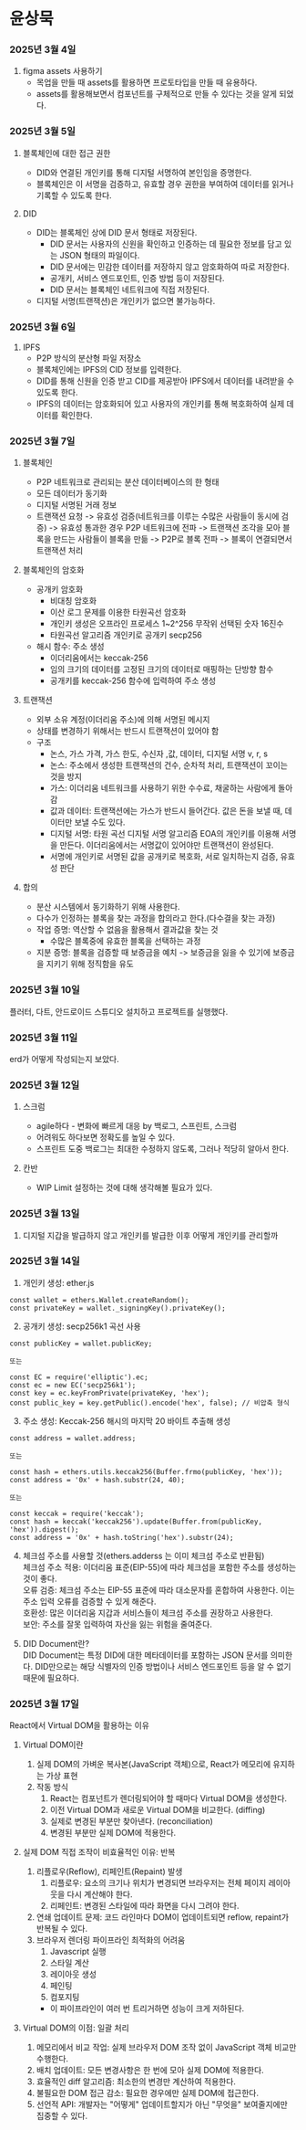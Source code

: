 # 윤상묵

### 2025년 3월 4일
1. figma assets 사용하기
    - 목업을 만들 때 assets를 활용하면 프로토타입을 만들 때 유용하다.
    - assets를 활용해보면서 컴포넌트를 구체적으로 만들 수 있다는 것을 알게 되었다.

### 2025년 3월 5일
1. 블록체인에 대한 접근 권한
    - DID와 연결된 개인키를 통해 디지털 서명하여 본인임을 증명한다.
    - 블록체인은 이 서명을 검증하고, 유효할 경우 권한을 부여하여 데이터를 읽거나 기록할 수 있도록 한다.

2. DID
    - DID는 블록체인 상에 DID 문서 형태로 저장된다.
        - DID 문서는 사용자의 신원을 확인하고 인증하는 데 필요한 정보를 담고 있는 JSON 형태의 파일이다.
        - DID 문서에는 민감한 데이터를 저장하지 않고 암호화하여 따로 저장한다.
        - 공개키, 서비스 엔드포인트, 인증 방법 등이 저장된다.
        - DID 문서는 블록체인 네트워크에 직접 저장된다.
    - 디지털 서명(트랜잭션)은 개인키가 없으면 불가능하다.

### 2025년 3월 6일
1. IPFS
    - P2P 방식의 분산형 파일 저장소
    - 블록체인에는 IPFS의 CID 정보를 입력한다.
    - DID를 통해 신원을 인증 받고 CID를 제공받아 IPFS에서 데이터를 내려받을 수 있도록 한다.
    - IPFS의 데이터는 암호화되어 있고 사용자의 개인키를 통해 복호화하여 실제 데이터를 확인한다.

### 2025년 3월 7일
1. 블록체인
    - P2P 네트워크로 관리되는 분산 데이터베이스의 한 형태
    - 모든 데이터가 동기화
    - 디지털 서명된 거래 정보
    - 트랜잭션 요청 -> 유효성 검증(네트워크를 이루는 수많은 사람들이 동시에 검증) -> 유효성 통과한 경우 P2P 네트워크에 전파 -> 트랜잭션 조각을 모아 블록을 만드는 사람들이 블록을 만듦 -> P2P로 블록 전파 -> 블록이 연결되면서 트랜잭션 처리

2. 블록체인의 암호화
    - 공개키 암호화
	    - 비대칭 암호화
	    - 이산 로그 문제를 이용한 타원곡선 암호화
	    - 개인키 생성은 오프라인 프로세스 1~2^256 무작위 선택된 숫자 16진수
	    - 타원곡선 알고리즘 개인키로 공개키 secp256
    - 해시 함수: 주소 생성
	    - 이더리움에서는 keccak-256
	    - 임의 크기의 데이터를 고정된 크기의 데이터로 매핑하는 단방향 함수
	    - 공개키를 keccak-256 함수에 입력하여 주소 생성

3. 트랜잭션
    - 외부 소유 계정(이더리움 주소)에 의해 서명된 메시지
    - 상태를 변경하기 위해서는 반드시 트랜잭션이 있어야 함
    - 구조
	    - 논스, 가스 가격, 가스 한도, 수신자 ,값, 데이터, 디지털 서명 v, r, s
	    - 논스: 주소에서 생성한 트랜잭션의 건수, 순차적 처리, 트랜잭션이 꼬이는 것을 방지
	    - 가스: 이더리움 네트워크를 사용하기 위한 수수료, 채굴하는 사람에게 돌아감
	    - 값과 데이터: 트랜잭션에는 가스가 반드시 들어간다. 값은 돈을 보낼 때, 데이터만 보낼 수도 있다. 
	    - 디지털 서명: 타원 곡선 디지털 서명 알고리즘 EOA의 개인키를 이용해 서명을 만든다. 이더리움에서는 서명값이 있어야만 트랜잭션이 완성된다. 
        - 서명에 개인키로 서명된 값을 공개키로 복호화, 서로 일치하는지 검증, 유효성 판단

4. 합의
    - 분산 시스템에서 동기화하기 위해 사용한다.
    - 다수가 인정하는 블록을 찾는 과정을 합의라고 한다.(다수결을 찾는 과정)
    - 작업 증명: 역산할 수 없음을 활용해서 결과값을 찾는 것
	    - 수많은 블록중에 유효한 블록을 선택하는 과정
    - 지분 증명: 블록을 검증할 때 보증금을 예치 -> 보증금을 잃을 수 있기에 보증금을 지키기 위해 정직함을 유도

### 2025년 3월 10일
플러터, 다트, 안드로이드 스튜디오 설치하고 프로젝트를 실행했다.

### 2025년 3월 11일
erd가 어떻게 작성되는지 보았다.

### 2025년 3월 12일
1. 스크럼
    - agile하다 - 변화에 빠르게 대응 by 백로그, 스프린트, 스크럼
    - 어려워도 하다보면 정확도를 높일 수 있다.
    - 스프린트 도중 백로그는 최대한 수정하지 않도록, 그러나 적당히 알아서 한다.

2. 칸반
    - WIP Limit 설정하는 것에 대해 생각해볼 필요가 있다.

### 2025년 3월 13일
1. 디지털 지갑을 발급하지 않고 개인키를 발급한 이후 어떻게 개인키를 관리할까

### 2025년 3월 14일
1. 개인키 생성: ether.js
```
const wallet = ethers.Wallet.createRandom();
const privateKey = wallet._signingKey().privateKey();
```

2. 공개키 생성: secp256k1 곡선 사용
```
const publicKey = wallet.publicKey;

또는

const EC = require('elliptic').ec;
const ec = new EC('secp256k1');
const key = ec.keyFromPrivate(privateKey, 'hex');
const public_key = key.getPublic().encode('hex', false); // 비압축 형식
```

3. 주소 생성:  Keccak-256 해시의 마지막 20 바이트 추출해 생성
```
const address = wallet.address;

또는

const hash = ethers.utils.keccak256(Buffer.frmo(publicKey, 'hex'));
const address = '0x' + hash.substr(24, 40);

또는

const keccak = require('keccak');
const hash = keccak('keccak256').update(Buffer.from(publicKey, 'hex')).digest();
const address = '0x' + hash.toString('hex').substr(24);
```

4. 체크섬 주소를 사용할 것(ethers.adderss 는 이미 체크섬 주소로 반환됨)   
체크섬 주소 적용: 이더리움 표준(EIP-55)에 따라 체크섬을 포함한 주소를 생성하는 것이 좋다.   
오류 검증: 체크섬 주소는 EIP-55 표준에 따라 대소문자를 혼합하여 사용한다. 이는 주소 입력 오류를 검증할 수 있게 해준다.   
호환성: 많은 이더리움 지갑과 서비스들이 체크섬 주소를 권장하고 사용한다.   
보안: 주소를 잘못 입력하여 자산을 잃는 위험을 줄여준다.

5. DID Document란?   
DID Document는 특정 DID에 대한 메타데이터를 포함하는 JSON 문서를 의미한다. DID만으로는 해당 식별자의 인증 방법이나 서비스 엔드포인트 등을 알 수 없기 때문에 필요하다.

### 2025년 3월 17일
React에서 Virtual DOM을 활용하는 이유
1. Virtual DOM이란
	1. 실제 DOM의 가벼운 복사본(JavaScript 객체)으로, React가 메모리에 유지하는 가상 표현
	2. 작동 방식
		1. React는 컴포넌트가 렌더링되어야 할 때마다 Virtual DOM을 생성한다.
		2. 이전 Virtual DOM과 새로운 Virtual DOM을 비교한다. (diffing)
		3. 실제로 변경된 부분만 찾아낸다. (reconciliation)
		4. 변경된 부분만 실제 DOM에 적용한다.

2. 실제 DOM 직접 조작이 비효율적인 이유: 반복
	1. 리플로우(Reflow), 리페인트(Repaint) 발생
		1. 리플로우: 요소의 크기나 위치가 변경되면 브라우저는 전체 페이지 레이아웃을 다시 계산해야 한다.
		2. 리페인트: 변경된 스타일에 따라 화면을 다시 그려야 한다.
	2. 연쇄 업데이트 문제: 코드 라인마다 DOM이 업데이트되면 reflow, repaint가 반복될 수 있다.
	3. 브라우저 렌더링 파이프라인 최적화의 어려움
		1. Javascript 실행
		2. 스타일 계산
		3. 레이아웃 생성
		4. 페인팅
		5. 컴포지팅
		- 이 파이프라인이 여러 번 트리거하면 성능이 크게 저하된다.

3. Virtual DOM의 이점: 일괄 처리
	1. 메모리에서 비교 작업: 실제 브라우저 DOM 조작 없이 JavaScript 객체 비교만 수행한다.
	2. 배치 업데이트: 모든 변경사항은 한 번에 모아 실제 DOM에 적용한다.
	3. 효율적인 diff 알고리즘: 최소한의 변경만 계산하여 적용한다.
	4. 불필요한 DOM 접근 감소: 필요한 경우에만 실제 DOM에 접근한다.
	5. 선언적 API: 개발자는 "어떻게" 업데이트할지가 아닌 "무엇을" 보여줄지에만 집중할 수 있다.